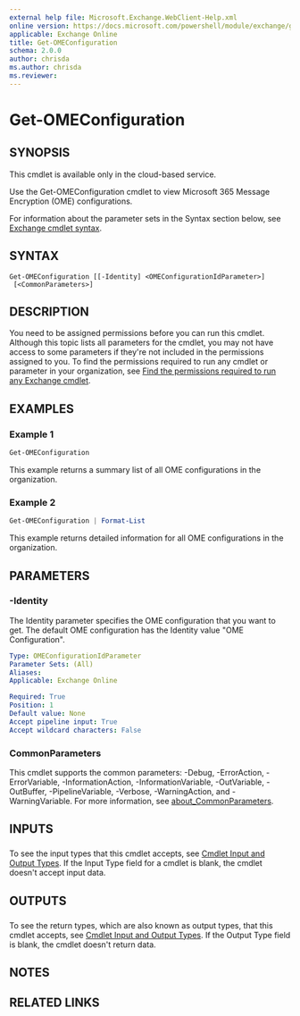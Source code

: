 ```yaml
---
external help file: Microsoft.Exchange.WebClient-Help.xml
online version: https://docs.microsoft.com/powershell/module/exchange/get-omeconfiguration
applicable: Exchange Online
title: Get-OMEConfiguration
schema: 2.0.0
author: chrisda
ms.author: chrisda
ms.reviewer:
---
```


# Get-OMEConfiguration

## SYNOPSIS
This cmdlet is available only in the cloud-based service.

Use the Get-OMEConfiguration cmdlet to view Microsoft 365 Message Encryption (OME) configurations.

For information about the parameter sets in the Syntax section below, see [Exchange cmdlet syntax](https://docs.microsoft.com/powershell/exchange/exchange-cmdlet-syntax).

## SYNTAX

```
Get-OMEConfiguration [[-Identity] <OMEConfigurationIdParameter>]
 [<CommonParameters>]
```

## DESCRIPTION
You need to be assigned permissions before you can run this cmdlet. Although this topic lists all parameters for the cmdlet, you may not have access to some parameters if they're not included in the permissions assigned to you. To find the permissions required to run any cmdlet or parameter in your organization, see [Find the permissions required to run any Exchange cmdlet](https://docs.microsoft.com/powershell/exchange/find-exchange-cmdlet-permissions).

## EXAMPLES

### Example 1
```powershell
Get-OMEConfiguration
```

This example returns a summary list of all OME configurations in the organization.

### Example 2
```powershell
Get-OMEConfiguration | Format-List
```

This example returns detailed information for all OME configurations in the organization.

## PARAMETERS

### -Identity
The Identity parameter specifies the OME configuration that you want to get. The default OME configuration has the Identity value "OME Configuration".

```yaml
Type: OMEConfigurationIdParameter
Parameter Sets: (All)
Aliases:
Applicable: Exchange Online

Required: True
Position: 1
Default value: None
Accept pipeline input: True
Accept wildcard characters: False
```

### CommonParameters
This cmdlet supports the common parameters: -Debug, -ErrorAction, -ErrorVariable, -InformationAction, -InformationVariable, -OutVariable, -OutBuffer, -PipelineVariable, -Verbose, -WarningAction, and -WarningVariable. For more information, see [about_CommonParameters](https://go.microsoft.com/fwlink/p/?LinkID=113216).

## INPUTS

###  
To see the input types that this cmdlet accepts, see [Cmdlet Input and Output Types](https://go.microsoft.com/fwlink/p/?linkId=616387). If the Input Type field for a cmdlet is blank, the cmdlet doesn't accept input data.

## OUTPUTS

###  
To see the return types, which are also known as output types, that this cmdlet accepts, see [Cmdlet Input and Output Types](https://go.microsoft.com/fwlink/p/?linkId=616387). If the Output Type field is blank, the cmdlet doesn't return data.

## NOTES

## RELATED LINKS
